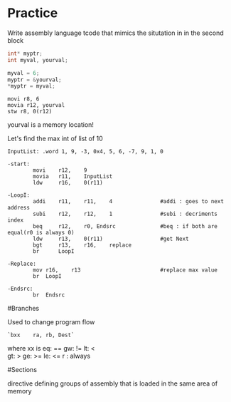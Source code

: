 Practice
========

Write assembly language tcode that mimics the situtation in in the second block

```C
int* myptr;
int myval, yourval;

myval = 6;
myptr = &yourval;
*myptr = myval;
```

```Assembly
movi r8, 6
movia r12, yourval
stw r8, 0(r12)
```

yourval is a memory location!



Let's find the max int of list of 10

```assembly
InputList: .word 1, 9, -3, 0x4, 5, 6, -7, 9, 1, 0

-start:	
		movi 	r12,	9
		movia 	r11,	InputList
		ldw 	r16,	0(r11)

-LoopI:	
		addi	r11, 	r11,	4				#addi : goes to next address
		subi	r12,	r12,	1				#subi : decriments index
		beq		r12,	r0,	Endsrc				#beq : if both are equal(r0 is always 0)
		ldw		r13,	0(r11)					#get Next
		bgt		r13,	r16,	replace
		br 		LoopI

-Replace:
		mov r16, 	r13 						#replace max value
		br 	LoopI

-Endsrc:
		br 	Endsrc
``` 


#Branches

Used to change program flow
	
	`bxx	ra,	rb,	Dest`

where xx is eq:		==
			gw:		!=
			lt:		<		
			gt:		>
			ge:		>=
			le:		<=
			r :		always

#Sections

directive defining groups of assembly that is loaded in the same area of memory

